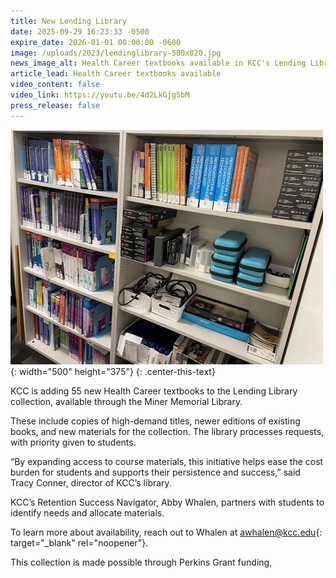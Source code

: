 ```yaml
---
title: New Lending Library
date: 2025-09-29 16:23:33 -0500
expire_date: 2026-01-01 00:00:00 -0600
image: /uploads/2023/lendinglibrary-580x820.jpg
news_image_alt: Health Career textbooks available in KCC's Lending Library
article_lead: Health Career textbooks available
video_content: false
video_link: https://youtu.be/4d2LkGjg5bM
press_release: false
---
```

![Health Career textbooks in KCC's Lending Library](/uploads/2023/lendinglibrary-500x375.jpg "Health Career textbooks in KCC's Lending Library"){: width="500" height="375"}
{: .center-this-text}

KCC is adding 55 new Health Career textbooks to the Lending Library collection, available through the Miner Memorial Library.

These include copies of high-demand titles, newer editions of existing books, and new materials for the collection. The library processes requests, with priority given to students.

“By expanding access to course materials, this initiative helps ease the cost burden for students and supports their persistence and success,” said Tracy Conner, director of KCC’s library.

KCC’s Retention Success Navigator, Abby Whalen, partners with students to identify needs and allocate materials.

To learn more about availability, reach out to Whalen at [awhalen@kcc.edu](){: target="_blank" rel="noopener"}.

This collection is made possible through Perkins Grant funding,